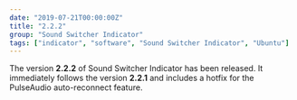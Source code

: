 ```yaml
---
date: "2019-07-21T00:00:00Z"
title: "2.2.2"
group: "Sound Switcher Indicator"
tags: ["indicator", "software", "Sound Switcher Indicator", "Ubuntu"]
---
```


The version **2.2.2** of Sound Switcher Indicator has been released. It immediately follows the version **2.2.1** and includes a hotfix for the PulseAudio auto-reconnect feature.

<!--![](img:yktoo.solutions/blog/2019/07/21-sound-switcher-indicator-2.2.2/ssi-icon.png)-->
